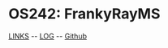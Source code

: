 ---
---

# OS242: FrankyRayMS

[LINKS](LINKS/) -- [LOG](TXT/mylog.txt) -- [Github](https://github.com/frankyray/os242)

